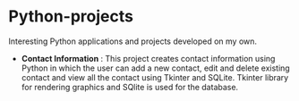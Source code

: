 # Python-projects
Interesting Python applications and projects developed on my own.

  - **Contact Information** :
         This project creates contact information using Python in which the user can add a new contact, edit and delete existing contact and view all the                             contact using Tkinter and SQLite. Tkinter library for rendering graphics and SQlite is used for the database.
